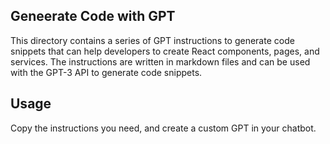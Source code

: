 ## Geneerate Code with GPT

This directory contains a series of GPT instructions to generate code snippets that can help developers to create React components, pages, and services. The instructions are written in markdown files and can be used with the GPT-3 API to generate code snippets.

## Usage

Copy the instructions you need, and create a custom GPT in your chatbot.